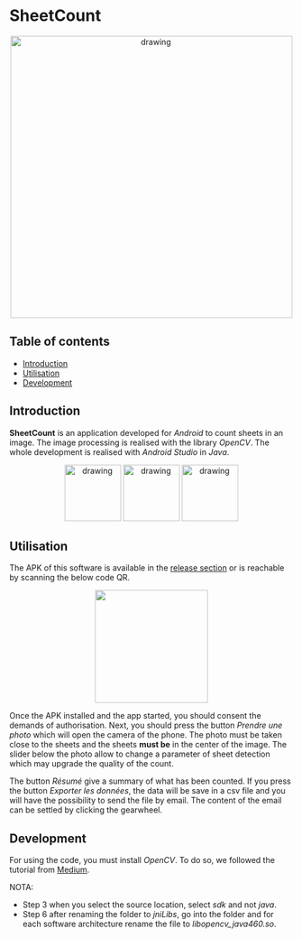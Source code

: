 [comment]: <> (© 2023 by Collen Leon and Tremaudant Axel)

# SheetCount
 
<p align="center">
<img src="https://user-images.githubusercontent.com/77966063/227518116-6adb34b9-dc82-47db-9ba9-ede68e457365.jpg" alt="drawing" height="500">
</p>

## Table of contents

* [Introduction](#Introduction)
* [Utilisation](#Utilisation)
* [Development](#Development)

<span id="Introduction"><span>
## Introduction

**SheetCount** is an application developed for *Android* to count sheets in an image. The image processing is realised with the library *OpenCV*. The whole development is realised with *Android Studio* in *Java*.

<p align="center">
<img src="https://3.bp.blogspot.com/-yvrV6MUueGg/ToICp0YIDPI/AAAAAAAAADg/SYKg4dWpyC43AAfrDwBTR0VYmYT0QshEgCPcBGAYYCw/s1600/OpenCV_Logo.png" alt="drawing" height="100">
<img src="https://borntocode.fr/wp-content/uploads/2016/05/android-studio-home.png" alt="drawing" height="100">
<img src="https://s3images.coroflot.com/user_files/individual_files/572923_bfaleg9ynacrlnok47k4l8hgp.jpg" alt="drawing" height="100">
</p>



<span id="Utilisation"><span>
## Utilisation

The APK of this software is available in the [release section](https://github.com/Axel927/SheetCount/releases) or is reachable  by scanning the below code QR.

<p align="center">
<img src="https://user-images.githubusercontent.com/77966063/227525296-a2be2ef3-8018-4384-8d62-2c307c214091.png" height="200">
</p>

Once the APK installed and the app started, you should consent the demands of authorisation. Next, you should press the button *Prendre une photo* which will open the camera of the phone. The photo must be taken close to the sheets and the sheets **must be** in the center of the image.  The slider below the photo allow to change a parameter of sheet detection which may upgrade the quality of the count. 

The button *Résumé* give a summary of what has been counted. If you press the button *Exporter les données*, the data will be save in a csv file and you will have the possibility to send the file by email. The content of the email can be settled by clicking the gearwheel.

<span id="Development"><span>
## Development

For using the code, you must install *OpenCV*. To do so, we followed the tutorial from [Medium](https://medium.com/android-news/a-beginners-guide-to-setting-up-opencv-android-library-on-android-studio-19794e220f3c).

NOTA:  
* Step 3 when you select the source location, select *sdk* and not *java*.
* Step 6 after renaming the folder to *jniLibs*, go into the folder and for each software architecture rename the file to *libopencv_java460.so*.


